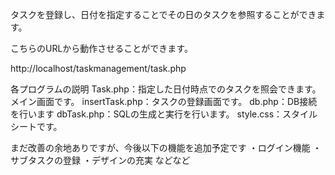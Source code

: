 タスクを登録し、日付を指定することでその日のタスクを参照することができます。

こちらのURLから動作させることができます。

http://localhost/taskmanagement/task.php

各プログラムの説明
Task.php：指定した日付時点でのタスクを照会できます。メイン画面です。
insertTask.php：タスクの登録画面です。
db.php：DB接続を行います
dbTask.php：SQLの生成と実行を行います。
style.css：スタイルシートです。

まだ改善の余地ありですが、今後以下の機能を追加予定です
・ログイン機能
・サブタスクの登録
・デザインの充実
などなど
